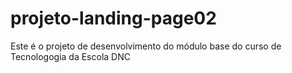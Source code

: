 # projeto-landing-page02
Este é o projeto de desenvolvimento do módulo base do curso de Tecnologogia da Escola DNC
